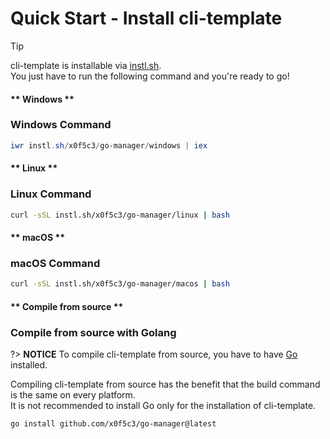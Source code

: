 # Quick Start - Install cli-template

> [!TIP]
> cli-template is installable via [instl.sh](https://instl.sh).\
> You just have to run the following command and you're ready to go!

<!-- tabs:start -->

#### ** Windows **

### Windows Command

```powershell
iwr instl.sh/x0f5c3/go-manager/windows | iex
```

#### ** Linux **

### Linux Command

```bash
curl -sSL instl.sh/x0f5c3/go-manager/linux | bash
```

#### ** macOS **

### macOS Command

```bash
curl -sSL instl.sh/x0f5c3/go-manager/macos | bash
```

#### ** Compile from source **

### Compile from source with Golang

?> **NOTICE**
To compile cli-template from source, you have to have [Go](https://golang.org/) installed.

Compiling cli-template from source has the benefit that the build command is the same on every platform.\
It is not recommended to install Go only for the installation of cli-template.

```command
go install github.com/x0f5c3/go-manager@latest
```

<!-- tabs:end -->
